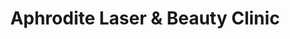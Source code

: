 ---
title: "Aphrodite Laser & Beauty Clinic"
url: /clane/aphrodite-laser-und-beauty-clinic/
shop: Kosmetik
---